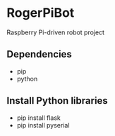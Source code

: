 # RogerPiBot
Raspberry Pi-driven robot project

## Dependencies 
- pip
- python

## Install Python libraries
- pip install flask  
- pip install pyserial
